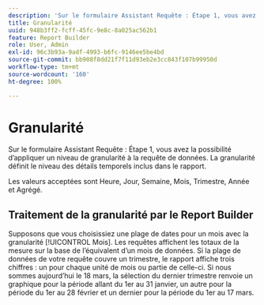 ```yaml
---
description: 'Sur le formulaire Assistant Requête : Étape 1, vous avez la possibilité d’appliquer un niveau de granularité à la requête de données. La granularité définit le niveau des détails temporels inclus dans le rapport.'
title: Granularité
uuid: 948b3ff2-fcff-45fc-9e8c-8a025ac562b1
feature: Report Builder
role: User, Admin
exl-id: 96c3b93a-9adf-4993-b6fc-9146ee5be4bd
source-git-commit: bb908f8dd21f7f11d93eb2e3cc843f107b99950d
workflow-type: tm+mt
source-wordcount: '160'
ht-degree: 100%

---
```


# Granularité

Sur le formulaire Assistant Requête : Étape 1, vous avez la possibilité d’appliquer un niveau de granularité à la requête de données. La granularité définit le niveau des détails temporels inclus dans le rapport.

Les valeurs acceptées sont Heure, Jour, Semaine, Mois, Trimestre, Année et Agrégé.

## Traitement de la granularité par le Report Builder

Supposons que vous choisissiez une plage de dates pour un mois avec la granularité [!UICONTROL Mois]. Les requêtes affichent les totaux de la mesure sur la base de l’équivalent d’un mois de données. Si la plage de données de votre requête couvre un trimestre, le rapport affiche trois chiffres : un pour chaque unité de mois ou partie de celle-ci. Si nous sommes aujourd’hui le 18 mars, la sélection du dernier trimestre renvoie un graphique pour la période allant du 1er au 31 janvier, un autre pour la période du 1er au 28 février et un dernier pour la période du 1er au 17 mars.
